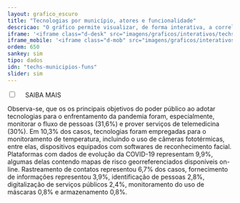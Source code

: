 ```yaml
---
layout: grafico_escuro
title: "Tecnologias por município, atores e funcionalidade"
descricao: "O gráfico permite visualizar, de forma interativa, a correlação entre as três variáveis: localidade em que a tecnologia foi empregada, fornecedores e funções das tecnologias. Assim, é possível verificar quais fornecedores estão foram aplicadas em um município e vice-versa, ou quais fornecedores cumprem uma determinada funcionalidade."
iframe: '<iframe class="d-desk" src="imagens/graficos/interativos/techs-expand" height="1500px" width="100%" frameborder="no" seamless> </iframe>'
iframe_mobile: '<iframe class="d-mob" src="imagens/graficos/interativos/techs-expand_mobile" height="1800px" width="100%" frameborder="no" seamless> </iframe>'
ordem: 650
sankey: sim
tipo: dados
idn: "techs-municipios-funs"
slider: sim
---
```


<div class="accordion">
    <div class="option">
      <input type="checkbox" id="toggle{{page.ordem}}" class="toggle" />
      <label class="titleaco" for="toggle{{page.ordem}}">SAIBA MAIS&nbsp;
      </label>
      <div class="contentaco">
        <p>Observa-se, que os os principais objetivos do poder público ao adotar tecnologias para o enfrentamento da pandemia foram, especialmente, monitorar o fluxo de pessoas (31,6%) e prover serviços de telemedicina (30%). Em 10,3% dos casos, tecnologias foram empregadas para o monitoramento de temperatura, incluindo o uso de câmeras fototérmicas, entre elas, dispositivos equipados com softwares de reconhecimento facial. Plataformas com dados de evolução da COVID-19 representam 9,9%, algumas delas contendo mapas de risco georreferenciados disponíveis on-line. Rastreamento de contatos representou 6,7% dos casos, fornecimento de informações  representou 3,9%, identificação de pessoas 2,8%, digitalização de serviços públicos 2,4%, monitoramento do uso de máscaras 0,8% e armazenamento 0,8%.</p>
      </div>
    </div>
  </div>
